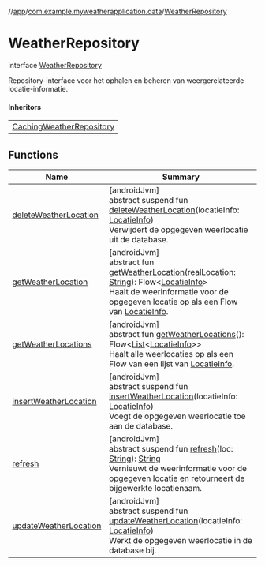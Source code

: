 //[app](../../../index.md)/[com.example.myweatherapplication.data](../index.md)/[WeatherRepository](index.md)

# WeatherRepository

interface [WeatherRepository](index.md)

Repository-interface voor het ophalen en beheren van weergerelateerde locatie-informatie.

#### Inheritors

| |
|---|
| [CachingWeatherRepository](../-caching-weather-repository/index.md) |

## Functions

| Name | Summary |
|---|---|
| [deleteWeatherLocation](delete-weather-location.md) | [androidJvm]<br>abstract suspend fun [deleteWeatherLocation](delete-weather-location.md)(locatieInfo: [LocatieInfo](../../com.example.myweatherapplication.ui.model/-locatie-info/index.md))<br>Verwijdert de opgegeven weerlocatie uit de database. |
| [getWeatherLocation](get-weather-location.md) | [androidJvm]<br>abstract fun [getWeatherLocation](get-weather-location.md)(realLocation: [String](https://kotlinlang.org/api/latest/jvm/stdlib/kotlin/-string/index.html)): Flow&lt;[LocatieInfo](../../com.example.myweatherapplication.ui.model/-locatie-info/index.md)&gt;<br>Haalt de weerinformatie voor de opgegeven locatie op als een Flow van [LocatieInfo](../../com.example.myweatherapplication.ui.model/-locatie-info/index.md). |
| [getWeatherLocations](get-weather-locations.md) | [androidJvm]<br>abstract fun [getWeatherLocations](get-weather-locations.md)(): Flow&lt;[List](https://kotlinlang.org/api/latest/jvm/stdlib/kotlin.collections/-list/index.html)&lt;[LocatieInfo](../../com.example.myweatherapplication.ui.model/-locatie-info/index.md)&gt;&gt;<br>Haalt alle weerlocaties op als een Flow van een lijst van [LocatieInfo](../../com.example.myweatherapplication.ui.model/-locatie-info/index.md). |
| [insertWeatherLocation](insert-weather-location.md) | [androidJvm]<br>abstract suspend fun [insertWeatherLocation](insert-weather-location.md)(locatieInfo: [LocatieInfo](../../com.example.myweatherapplication.ui.model/-locatie-info/index.md))<br>Voegt de opgegeven weerlocatie toe aan de database. |
| [refresh](refresh.md) | [androidJvm]<br>abstract suspend fun [refresh](refresh.md)(loc: [String](https://kotlinlang.org/api/latest/jvm/stdlib/kotlin/-string/index.html)): [String](https://kotlinlang.org/api/latest/jvm/stdlib/kotlin/-string/index.html)<br>Vernieuwt de weerinformatie voor de opgegeven locatie en retourneert de bijgewerkte locatienaam. |
| [updateWeatherLocation](update-weather-location.md) | [androidJvm]<br>abstract suspend fun [updateWeatherLocation](update-weather-location.md)(locatieInfo: [LocatieInfo](../../com.example.myweatherapplication.ui.model/-locatie-info/index.md))<br>Werkt de opgegeven weerlocatie in de database bij. |

